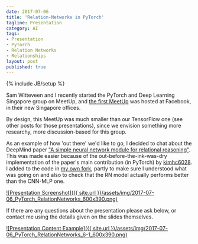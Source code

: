 ```yaml
---
date: 2017-07-06
title: 'Relation-Networks in PyTorch'
tagline: Presentation
category: AI
tags:
- Presentation
- PyTorch
- Relation Networks
- Relationships
layout: post
published: true
---
```

{% include JB/setup %}


Sam Witteveen and I recently started the PyTorch and Deep Learning Singapore group on MeetUp,
and [the first MeetUp](https://www.meetup.com/PyTorch-and-Deep-Learning-Singapore/events/240312311/) 
was hosted at Facebook, in their new Singapore offices.

By design, this MeetUp was much smaller than our TensorFlow one (see other posts for those presentations), 
since we envision something more researchy, more discussion-based for this group.  

As an example of how 'out there' we'd like to go, I decided to chat about the DeepMind
paper ["A simple neural network module for relational reasoning"](https://arxiv.org/abs/1706.01427).  This was 
made easier because of the out-before-the-ink-was-dry implementation of the paper's main contribution (in PyTorch) 
by [kimhc6028](https://github.com/kimhc6028/relational-networks).  I added to the code
in [my own fork](https://github.com/mdda/relational-networks), partly to make sure I understood what 
was going on and also to check that the RN model actually performs better than the CNN-MLP one.

<a href="http://redcatlabs.com/2017-07-06_PyTorch_RelationNetworks/" target="_blank">
![Presentation Screenshot]({{ site.url }}/assets/img/2017-07-06_PyTorch_RelationNetworks_600x390.png)
</a>

If there are any questions about the presentation please ask below, 
or contact me using the details given on the slides themselves.

<a href="http://redcatlabs.com/2017-07-06_PyTorch_RelationNetworks/#/6/1" target="_blank">
![Presentation Content Example]({{ site.url }}/assets/img/2017-07-06_PyTorch_RelationNetworks_6-1_600x390.png)
</a>

